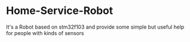 # Home-Service-Robot
It's a Robot based on stm32f103 and provide some simple but useful help for people with kinds of sensors
